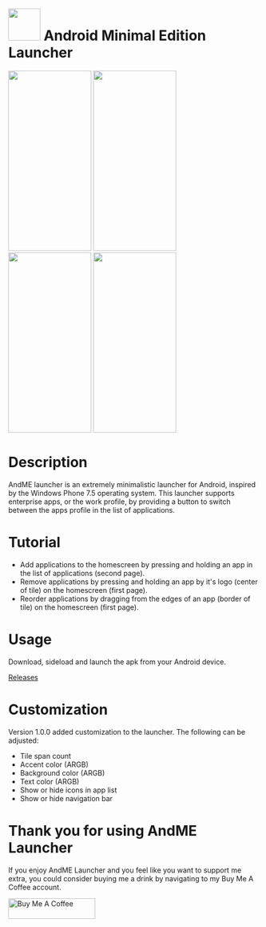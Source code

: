 # <img src="https://raw.githubusercontent.com/jetspiking/AndME/main/Images/icon.png" width="64" height="64"> Android Minimal Edition Launcher 

<img src="https://raw.githubusercontent.com/jetspiking/AndME/main/Images/HomePage.jpg" width="166" height="360"> <img src="https://raw.githubusercontent.com/jetspiking/AndME/main/Images/HomePageScrolling.jpg" width="166" height="360"> <img src="https://raw.githubusercontent.com/jetspiking/AndME/main/Images/AppsPage.jpg" width="166" height="360"> <img src="https://raw.githubusercontent.com/jetspiking/AndME/main/Images/FilterPage.jpg" width="166" height="360">

# Description
AndME launcher is an extremely minimalistic launcher for Android, inspired by the Windows Phone 7.5 operating system. This launcher supports enterprise apps, or the work profile, by providing a button to switch between the apps profile in the list of applications.

# Tutorial
- Add applications to the homescreen by pressing and holding an app in the list of applications (second page).
- Remove applications by pressing and holding an app by it's logo (center of tile) on the homescreen (first page).
- Reorder applications by dragging from the edges of an app (border of tile) on the homescreen (first page).

# Usage
Download, sideload and launch the apk from your Android device.

[Releases](https://github.com/jetspiking/AndME/releases)

# Customization
Version 1.0.0 added customization to the launcher. The following can be adjusted:

- Tile span count
- Accent color (ARGB)
- Background color (ARGB)
- Text color (ARGB)
- Show or hide icons in app list
- Show or hide navigation bar

# Thank you for using AndME Launcher
If you enjoy AndME Launcher and you feel like you want to support me extra, you could consider buying me a drink by navigating to my Buy Me A Coffee account.

<a href="https://www.buymeacoffee.com/DustinHendriks" target="_blank"><img src="https://cdn.buymeacoffee.com/buttons/default-orange.png" alt="Buy Me A Coffee" height="41" width="174"></a>
